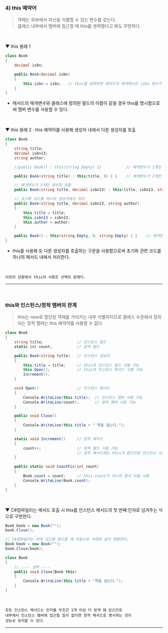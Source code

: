 ### 4) this 예약어
> 객체는 외부에서 자신을 식별할 수 있는 변수를 갖는다.    
> 클래스 내부에서 멤버에 접근할 때 this를 생략했다고 봐도 무방하다.
<br>

▼ this 용례 1
```csharp
class Book
{
    decimal isbn;

    public Book(decimal isbn)
    {
        this.isbn = isbn;   // this를 생략하면 메서드의 매개변수인 isbn 변수가 사용된다.
    }
}
```
- 메서드의 매개변수와 클래스에 정의된 필드의 이름이 같을 경우 this를 명시함으로써 멤버 변수를 사용할 수 있다.
<br>

▼ this 용례 2 : this 예약어를 사용해 생성자 내에서 다른 생성자를 호출
```csharp
class Book
{
    string title;
    decimal isbn13;
    string author;

    //public Book() : this(string.Empty) {}           // 매개변수가 1개인 생성자 호출

    public Book(string title) : this(title, 0) { }    // 매개변수가 2개인 생성자 호출

    // 매개변수가 3개인 생성자 호출
    public Book(string title, decimal isbn13) : this(title, isbn13, string.Empty) { }

    // 초기화 코드를 하나의 생성자에서 처리
    public Book(string title, decimal isbn13, string author)
    {
        this.title = title;
        this.isbn13 = isbn13;
        this.author = author;
    }

    public Book() : this(string.Empty, 0, string.Empty) { }    // 매개변수가 3개인 생성자 호출
}
```
- this를 사용해 또 다른 생성자를 호출하는 구문을 사용함으로써 초기화 관련 코드를 하나의 메서드 내에서 처리한다.
<br>

```
이외의 상황에서 this의 사용은 선택의 문제다.
```

****
<br>

### this와 인스턴스/정적 멤버의 관계
> this는 new로 할당된 객체를 가리키는 내부 식별자이므로 클래스 수준에서 정의되는 정적 멤버는 this 예약어를 사용할 수 없다.

```csharp
class Book
{
    string title;               // 인스턴스 필드
    static int count;           // 정적 필드

    public Book(string title)   // 인스턴스 생성자
    {
        this.title = title;     // this로 인스턴스 필드 식별 가능
        this.Open();            // this로 인스턴스 메서드 식별 가능
        Increment();
    }

    void Open()                 // 인스턴스 메서드
    {
        Console.WriteLine(this.title);  // 인스턴스 멤버 사용 가능
        Console.WriteLine(count);       // 정적 멤버 사용 가능
    }

    public void Close()
    {
        Console.WriteLine(this.title + " 책을 덮는다.");
    }

    static void Increment()     // 정적 메서드
    {
        count++;                // 정적 필드 사용 가능
                                // 정적 메서드에는 this가 없으므로 인스턴스 사용 불가능
    }

    public static void CountFix(int count)
    {
        Book.count = count;     // this.count가 아니라 형식 이름 사용
        Console.WriteLine(Book.count);
    }
}
```
<br>

▼ C#컴파일러는 메서드 호출 시 this를 인스턴스 메서드의 첫 번째 인자로 넘겨주는 식으로 구현한다.
```csharp
Book book = new Book("");
book.Close();

// C#컴파일러는 위의 코드를 빌드할 떄 자동으로 아래와 같이 변환한다.
Book book = new Book("");
book.Close(book);

class Book
{
    // ---- 생략 ----
    public void Close(Book this)
    {
        Console.WriteLine(this.title + "책을 덮는다.");
    }
}
```
<br>

```
모든 인스턴스 메서드는 인자를 무조건 1개 이상 더 받게 돼 있으므로
내부에서 인스턴스 멤버에 접근할 일이 없다면 정적 메서드로 명시하는 것이
성능상 유리할 수 있다.
```

****
<br>
